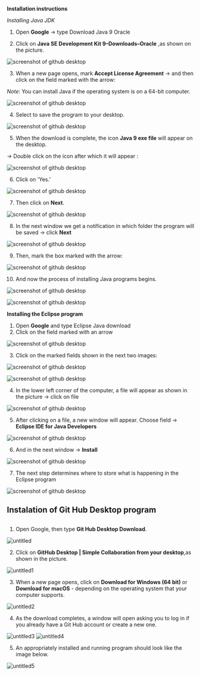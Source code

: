 **Installation instructions**



*Installing Java JDK*

1. Оpen **Google** → type Download Java 9 Oracle 

2. Click on **Java SE Development Kit 9–Downloads–Oracle** ,as shown on the picture. 

![screenshot of github desktop](/slike1/8.png)

3. When a new page opens, mark **Accept License Agreement**  → and then click on the field marked with the arrow:

*Note*: You can install Java if the operating system is on a 64-bit computer.

![screenshot of github desktop](/slike1/9.png)

4. Select to save the program to your desktop.

![screenshot of github desktop](/slike1/10.png) 

5. When the download is complete, the icon **Java 9 exe file** will appear on the desktop.

→ Double click on the icon after which it will appear :

![screenshot of github desktop](/slike/2a.png) 

6. Click on 'Yes.’

![screenshot of github desktop](/slike1/2.JPG) 

7. Then click on **Next**.

![screenshot of github desktop](/slike1/2a.png) 

8. In the next window we get a notification in which folder the program will be saved -> click **Next**

![screenshot of github desktop](/slike1/4.png)

9. Then, mark the box marked with the arrow:

![screenshot of github desktop](/slike1/5.png) 

10. And now the process of installing Java programs begins. 

![screenshot of github desktop](/slike1/6.png)

![screenshot of github desktop](/slike1/7.png)




**Installing the Eclipse program**

1. Оpen **Google** and type Eclipse Java download
2. Click on the field marked with an arrow

![screenshot of github desktop](/slike1/12.png)

3. Click on the marked fields shown in the next two images: 

![screenshot of github desktop](/slike1/13.png)


![screenshot of github desktop](/slike1/14.png)

4. In the lower left corner of the computer, a file will appear as shown in the picture -> click on file  


![screenshot of github desktop](/slike1/15.JPG)

5. After clicking on a file, a new window will appear. Choose field -> **Eclipse IDE for Java Developers**


![screenshot of github desktop](/slike1/16.JPG)

6. And in the next window -> **Install**

![screenshot of github desktop](/slike1/17.JPG)

7. The next step determines where to store what is happening in the Eclipse program


![screenshot of github desktop](/slike1/18.JPG)




## Instalation of Git Hub Desktop program <h2>


1. Оpen Google, then type **Git Hub Desktop Download**. 

![untitled](https://user-images.githubusercontent.com/35116168/35834992-7f8ac6da-0ad8-11e8-9e18-c5ffa08d6597.png)

2. Click on **GitHub Desktop | Simple Collaboration from your desktop**,as shown in the picture.

![untitled1](https://user-images.githubusercontent.com/35116168/35835045-c21314da-0ad8-11e8-92cb-efc0cdbff5f5.png)

3. When a new page opens, click on **Download for Windows (64 bit)** or **Download for macOS** - depending on the operating system that your computer supports.

![untitled2](https://user-images.githubusercontent.com/35116168/35835105-15472bb4-0ad9-11e8-8f3d-e27c633fd068.png)

4. As the download completes, a window will open asking you to log in if you already have a Git Hub account or create a new one.

![untitled3](https://user-images.githubusercontent.com/35116168/35835111-24225000-0ad9-11e8-8bc1-6dd8322d4e6c.png)
![untitled4](https://user-images.githubusercontent.com/35116168/35835112-244c950e-0ad9-11e8-8448-d0f26b66fe65.png)

5. An appropriately installed and running program should look like the image below.

![untitled5](https://user-images.githubusercontent.com/35116168/35835126-341e1584-0ad9-11e8-8243-be2b7067942e.png)




